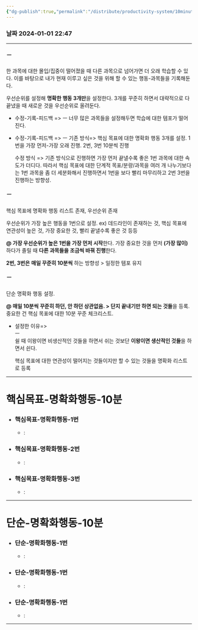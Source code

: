 ```yaml
---
{"dg-publish":true,"permalink":"/distribute/productivity-system/10minutes-consistent-checklist/","tags":["생산성-시스템","10분-꾸준-체크리스트"],"noteIcon":""}
---
```


### 날짜 2024-01-01 22:47

-------------------------------

##### ㅡ
한 과목에 대한 몰입/집중이 떨어졌을 때 다른 과목으로 넘어가면 더 오래 학습할 수 있다. 이를 바탕으로 내가 현재 이루고 싶은 것을 위해 할 수 있는 행동-과목들을 기록해둔다.
	
우선순위를 설정해 **명확한 행동 3개만**을 설정한다. 3개를 꾸준히 하면서 대략적으로 다 끝냈을 때 새로운 것을 우선순위로 올려둔다.
	
- 수정-기록-피드백 =>
	ㅡ
	너무 많은 과목들을 설정해두면 학습에 대한 템포가 떨어진다. 
	
- 수정-기록-피드백 =>
	ㅡ
	기존 방식=>
	핵심 목표에 대한 명확화 행동 3개를 설정.
	1번을 가장 먼저-가장 오래 진행.
	2번, 3번 10분씩 진행
		
	수정 방식 =>
	기존 방식으로 진행하면 가장 먼저 끝낼수록 좋은 1번 과목에 대한 속도가 더디다.
	따라서 핵심 목표에 대한 단계적 목표/분량/과목을 여러 개 나누기보다는 1번 과목을 좀 더 세분화해서 진행하면서 1번을 보다 빨리 마무리하고 2번 3번을 진행하는 방향성. 

##### ㅡ
핵심 목표에 명확화 행동 리스트 존재, 우선순위 존재
	
우선순위가 가장 높은 행동을 1번으로 설정.
ex) 데드라인이 존재하는 것, 핵심 목표에 연관성이 높은 것, 가장 중요한 것, 빨리 끝낼수록 좋은 것 등등
	
**@ 가장 우선순위가 높은 1번을 가장 먼저 시작**한다.
가장 중요한 것을 먼저 **(가장 많이)** 하다가 졸릴 때 **다른 과목들을 조금씩 바꿔 진행**한다.
	
**2번, 3번은** **매일 꾸준히 10분씩** 하는 방향성 > 일정한 템포 유지


##### ㅡ
단순 명확화 행동 설정.  
	  
**@ 매일 10분씩 꾸준히 하던, 안 하던 상관없음. > 단지 끝내기만 하면 되는 것들**을 등록.  
중요한 건 핵심 목표에 대한 10분 꾸준 체크리스트.  
	  
- 설정한 이유=>  
	ㅡ  
	쉴 때 이왕이면 비생산적인 것들을 하면서 쉬는 것보단 **이왕이면 생산적인 것들**을 하면서 쉰다.  
	  
	핵심 목표에 대한 연관성이 떨어지는 것들이지만 할 수 있는 것들을 명확화 리스트로 등록


-----

# 핵심목표-명확화행동-10분

- ### 핵심목표-명확화행동-1번
	- :
- ### 핵심목표-명확화행동-2번
	- :
- ### 핵심목표-명확화행동-3번
	- :

-----
# 단순-명확화행동-10분

- ### 단순-명확화행동-1번
	- :
- ### 단순-명확화행동-1번
	- :
- ### 단순-명확화행동-1번
	- :

-----
